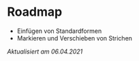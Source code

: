 # Roadmap
- Einfügen von Standardformen
- Markieren und Verschieben von Strichen

*Aktualisiert am 06.04.2021*
